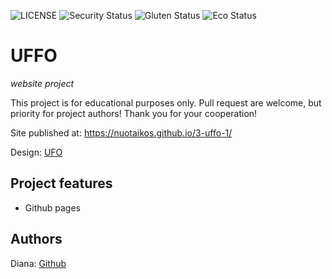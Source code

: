![LICENSE](https://img.shields.io/badge/license-MIT-blue.svg?style=flat-square)
![Security Status](https://img.shields.io/security-headers?label=Security&url=https%3A%2F%2Fgithub.com&style=flat-square)
![Gluten Status](https://img.shields.io/badge/Gluten-Free-green.svg)
![Eco Status](https://img.shields.io/badge/ECO-Friendly-green.svg)


# UFFO

_website project_

This project is for educational purposes only. Pull request are welcome, but priority for project authors! Thank you for your cooperation!

Site published at: https://nuotaikos.github.io/3-uffo-1/  

Design: [UFO](https://cdn.discordapp.com/attachments/850245533838868480/951399092746092554/404-1.png)

## Project features

-   Github pages

## Authors

Diana: [Github](https://github.com/Nuotaikos)
